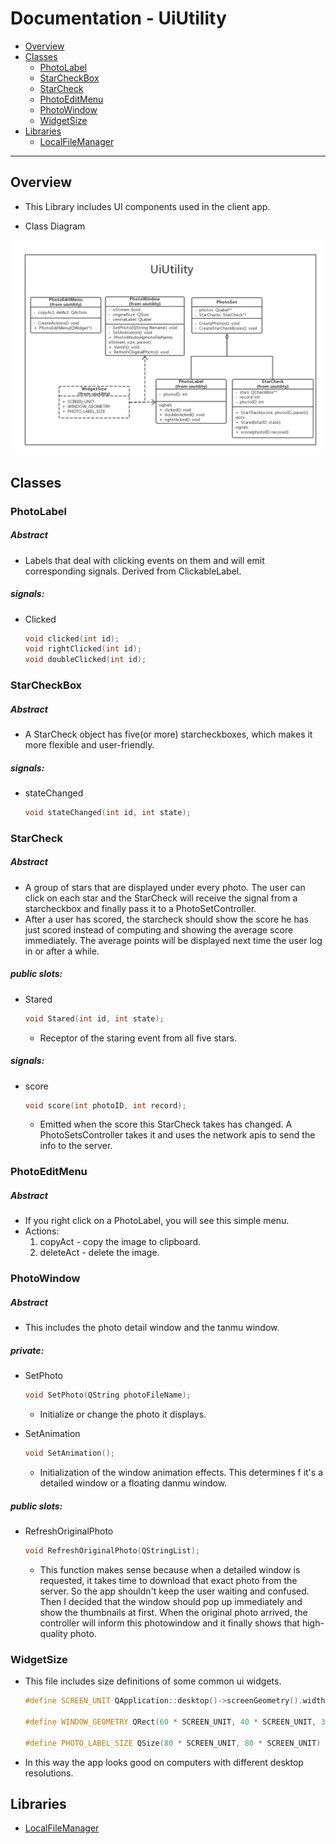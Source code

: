 <!--
Created by Qibin Chen on 20/06/2017.
-->

Documentation - UiUtility
================

*   [Overview](#overview)
*   [Classes](#classes)
    *   [PhotoLabel](#photolabel)
    *   [StarCheckBox](#starcheckbox)
    *   [StarCheck](#starcheck)
    *   [PhotoEditMenu](#photoeditmenu)
    *   [PhotoWindow](#photowindow)
    *   [WidgetSize](#widgetsize)
*   [Libraries](#libraries)
    *   [LocalFileManager](#localfilemanager)

---

<h2 id="overview">Overview</h2>

*   This Library includes UI components used in the client app.

*   Class Diagram

![](uiutility_class_diagram.png)

<h2 id="classes">Classes</h2>

<h3 id="photolabel">PhotoLabel</h3>

##### Abstract

*   Labels that deal with clicking events on them and will emit corresponding signals. Derived from ClickableLabel.

##### signals:

*   Clicked

    ```c++
    void clicked(int id);
    void rightClicked(int id);
    void doubleClicked(int id);
    ```

<h3 id="starcheckbox">StarCheckBox</h3>

##### Abstract

*   A StarCheck object has five(or more) starcheckboxes, which makes it more flexible and user-friendly.

##### signals:

*   stateChanged

    ```c++
    void stateChanged(int id, int state);
    ```

<h3 id="starcheck">StarCheck</h3>

##### Abstract

*   A group of stars that are displayed under every photo. The user can click on each star and the StarCheck will receive the signal from a starcheckbox and finally pass it to a PhotoSetController.
*   After a user has scored, the starcheck should show the score he has just scored instead of computing and showing the average score immediately. The average points will be displayed next time the user log in or after a while.

##### public slots:

*   Stared

    ```c++
    void Stared(int id, int state);
    ```
    *   Receptor of the staring event from all five stars.

##### signals:

*   score

    ```c++
    void score(int photoID, int record);
    ```
    *   Emitted when the score this StarCheck takes has changed. A PhotoSetsController takes it and uses the network apis to send the info to the server.

<h3 id="photoeditmenu">PhotoEditMenu</h3>

##### Abstract 

*   If you right click on a PhotoLabel, you will see this simple menu.
*   Actions:
    1. copyAct - copy the image to clipboard.
    2. deleteAct - delete the image.

<h3 id="photowindow">PhotoWindow</h3>

##### Abstract

*   This includes the photo detail window and the tanmu window.

##### private:

*   SetPhoto

    ```c++
    void SetPhoto(QString photoFileName);
    ```
    *   Initialize or change the photo it displays.

*   SetAnimation

    ```c++
    void SetAnimation();
    ```
    *   Initialization of the window animation effects. This determines f it's a detailed window or a floating danmu window.

##### public slots:

*   RefreshOriginalPhoto

    ```c++
    void RefreshOriginalPhoto(QStringList);
    ```
    *   This function makes sense because when a detailed window is requested, it takes time to download that exact photo from the server. So the app shouldn't keep the user waiting and confused. Then I decided that the window should pop up immediately and show the thumbnails at first. When the original photo arrived, the controller will inform this photowindow and it finally shows that high-quality photo.

<h3 id="widgetsize">WidgetSize</h3>


*   This file includes size definitions of some common ui widgets.

    ```c++
    #define SCREEN_UNIT QApplication::desktop()->screenGeometry().width() / 480
    
    #define WINDOW_GEOMETRY QRect(60 * SCREEN_UNIT, 40 * SCREEN_UNIT, 360 * SCREEN_UNIT, 240 * SCREEN_UNIT)
    
    #define PHOTO_LABEL_SIZE QSize(80 * SCREEN_UNIT, 80 * SCREEN_UNIT)
    
    ```
*   In this way the app looks good on computers with different desktop resolutions.

<h2 id="libraries">Libraries</h2>

* <a id="localfilemanager" href="../libs/localfilemanager/docs/localfilemanager.md" title="LocalFileManager Documentation">LocalFileManager</a>
